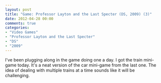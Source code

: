 ```yaml
---
layout: post
title: "Game: Professor Layton and the Last Specter (DS, 2009) (3)"
date: 2012-04-28 00:00
comments: true
categories:
- "Video Games"
- "Professor Layton and the Last Specter"
- "DS"
- "2009"
---
```


I've been plugging along in the game doing one a day. I got the
train mini-game today. It's a neat version of the car mini-game
from the last one. The idea of dealing with multiple trains at a
time sounds like it will be challenging.
